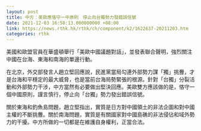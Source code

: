 ```yaml
---
layout: post
title: 中方：美歐應恪守一中原則　停止向台獨勢力發錯誤信號
date: 2021-12-03 16:58:13.000000000 +08:00
link: https://news.rthk.hk/rthk/ch/component/k2/1622637-20211203.htm
categories: rthk
---
```


美國和歐盟官員在華盛頓舉行「美歐中國議題對話」，並發表聯合聲明，強烈關注中國在台海、東海和南海的單邊行動。

在北京，外交部發言人趙立堅回應說，民進黨當局勾連外部勢力謀「獨」挑釁，才是台海和平穩定的最大威脅，也是當前台海局勢緊張的根源。針對「台獨」分裂活動和外部勢力干涉，中方當然有必要做出堅決回應。美歐雙方應該做的是，恪守一個中國原則，謹言慎行，停止向「台獨」勢力發出錯誤信號。

關於東海和釣魚島問題，趙立堅指出，實質是日方對中國領土的非法企圖和對中國主權的不斷挑釁。關於南海問題，實質是有關國家對中國島礁的非法侵佔和域外勢力的干擾。中方所做的一切都是在維護自身權利，正當合法。

